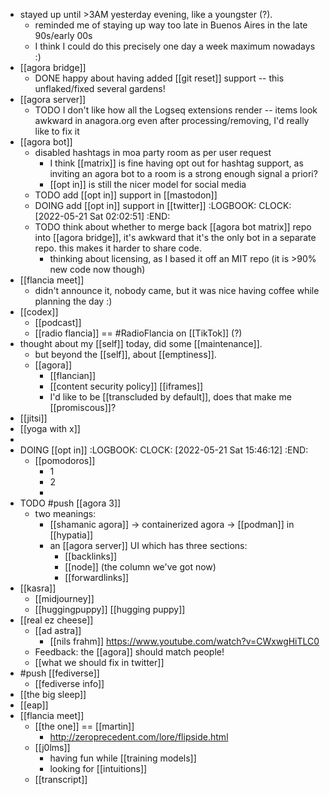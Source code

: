 - stayed up until >3AM yesterday evening, like a youngster (?).
	- reminded me of staying up way too late in Buenos Aires in the late 90s/early 00s
	- I think I could do this precisely one day a week maximum nowadays :)
- [[agora bridge]]
	- DONE happy about having added [[git reset]] support -- this unflaked/fixed several gardens!
- [[agora server]]
	- TODO I don't like how all the Logseq extensions render -- items look awkward in anagora.org even after processing/removing, I'd really like to fix it
- [[agora bot]]
	- disabled hashtags in moa party room as per user request
		- I think [[matrix]] is fine having opt out for hashtag support, as inviting an agora bot to a room is a strong enough signal a priori?
		- [[opt in]] is still the nicer model for social media
	- TODO add [[opt in]] support in [[mastodon]]
	- DOING add [[opt in]] support in [[twitter]]
	  :LOGBOOK:
	  CLOCK: [2022-05-21 Sat 02:02:51]
	  :END:
	- TODO think about whether to merge back [[agora bot matrix]] repo into [[agora bridge]], it's awkward that it's the only bot in a separate repo. this makes it harder to share code.
		- thinking about licensing, as I based it off an MIT repo (it is >90% new code now though)
- [[flancia meet]]
	- didn't announce it, nobody came, but it was nice having coffee while planning the day :)
- [[codex]]
	- [[podcast]]
	- [[radio flancia]] == #RadioFlancia on [[TikTok]] (?)
- thought about my [[self]] today, did some [[maintenance]].
	- but beyond the [[self]], about [[emptiness]].
	- [[agora]]
		- [[flancian]]
		- [[content security policy]] [[iframes]]
		- I'd like to be [[transcluded by default]], does that make me [[promiscous]]?
- [[jitsi]]
- [[yoga with x]]
-
- DOING [[opt in]]
  :LOGBOOK:
  CLOCK: [2022-05-21 Sat 15:46:12]
  :END:
	- [[pomodoros]]
		- 1
		- 2
		-
- TODO #push [[agora 3]]
	- two meanings:
		- [[shamanic agora]] -> containerized agora -> [[podman]] in [[hypatia]]
		- an [[agora server]] UI which has three sections:
			- [[backlinks]]
			- [[node]] (the column we've got now)
			- [[forwardlinks]]
- [[kasra]]
	- [[midjourney]]
	- [[huggingpuppy]] [[hugging puppy]]
- [[real ez cheese]]
	- [[ad astra]]
		- [[nils frahm]] https://www.youtube.com/watch?v=CWxwgHiTLC0
	- Feedback: the [[agora]] should match people!
	- [[what we should fix in twitter]]
- #push [[fediverse]]
	- [[fediverse info]]
- [[the big sleep]]
- [[eap]]
- [[flancia meet]]
	- [[the one]] == [[martin]]
		- http://zeroprecedent.com/lore/flipside.html
	- [[j0lms]]
		- having fun while [[training models]]
		- looking for [[intuitions]]
	- [[transcript]]